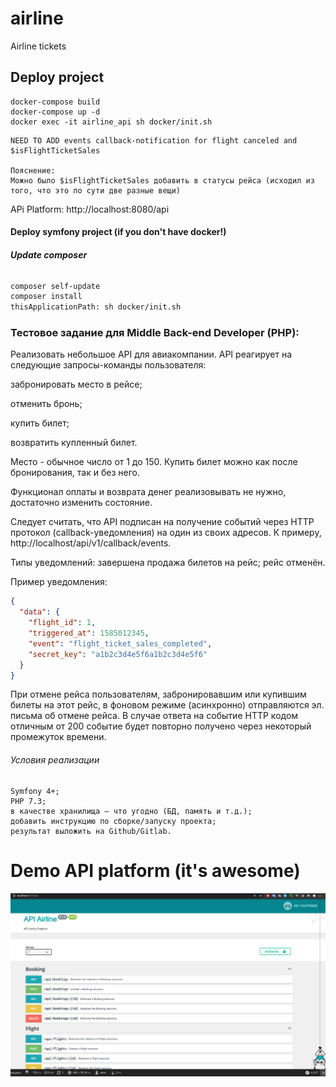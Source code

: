 # airline
Airline tickets

## Deploy project
``` docker
docker-compose build
docker-compose up -d
docker exec -it airline_api sh docker/init.sh
```

```TODO
NEED TO ADD events callback-notification for flight canceled and $isFlightTicketSales

Пояснение:
Можно было $isFlightTicketSales добавить в статусы рейса (исходил из того, что это по сути две разные вещи)
```

APi Platform: http://localhost:8080/api

#### Deploy symfony project (if you don't have docker!)

###### __Update composer__
```bash
composer self-update
composer install
thisApplicationPath: sh docker/init.sh
```

### Тестовое задание для Middle Back-end Developer (PHP):

Реализовать небольшое API для авиакомпании. API реагирует на следующие запросы-команды пользователя:

забронировать место в рейсе;

отменить бронь;

купить билет;

возвратить купленный билет.


Место - обычное число от 1 до 150. Купить билет можно как после бронирования, так и без него.

Функционал оплаты и возврата денег реализовывать не нужно, достаточно изменить состояние.

Следует считать, что API подписан на получение событий через HTTP протокол (callback-уведомления) на один из своих адресов. К примеру, http://localhost/api/v1/callback/events.

Типы уведомлений:
завершена продажа билетов на рейс;
рейс отменён.

Пример уведомления:
```json
{
  "data": {
    "flight_id": 1,
    "triggered_at": 1585012345,
    "event": "flight_ticket_sales_completed",
    "secret_key": "a1b2c3d4e5f6a1b2c3d4e5f6"
  }
}
```
При отмене рейса пользователям, забронировавшим или купившим билеты на этот рейс, в фоновом режиме (асинхронно) отправляются эл. письма об отмене рейса. В случае ответа на событие HTTP кодом отличным от 200 событие будет повторно получено через некоторый промежуток времени.

###### Условия реализации
```text
Symfony 4+;
PHP 7.3;
в качестве хранилища — что угодно (БД, память и т.д.);
добавить инструкцию по сборке/запуску проекта;
результат выложить на Github/Gitlab.
```


# Demo API platform (it's awesome)
<p align="center">
    <img src="https://raw.githubusercontent.com/shamil8/airline/main/public/api-platform.png" alt="VarX image">
</p>